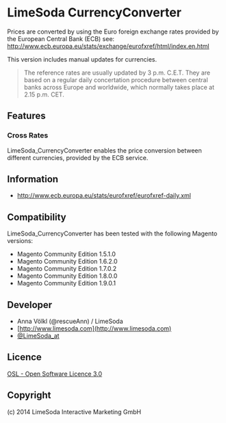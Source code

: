 # LimeSoda CurrencyConverter

Prices are converted by using the Euro foreign exchange rates provided by the European Central Bank (ECB)
see: http://www.ecb.europa.eu/stats/exchange/eurofxref/html/index.en.html

This version includes manual updates for currencies.

> The reference rates are usually updated by 3 p.m. C.E.T. They are based on a regular daily concertation procedure between central banks across Europe and worldwide, which normally takes place at 2.15 p.m. CET. 

Features
-------------
### Cross Rates
LimeSoda_CurrencyConverter enables the price conversion between different currencies, provided by the ECB service.

Information
-------------
* http://www.ecb.europa.eu/stats/eurofxref/eurofxref-daily.xml

Compatibility
-------------
LimeSoda_CurrencyConverter has been tested with the following Magento versions:
- Magento Community Edition 1.5.1.0
- Magento Community Edition 1.6.2.0
- Magento Community Edition 1.7.0.2
- Magento Community Edition 1.8.0.0
- Magento Community Edition 1.9.0.1

Developer
---------
* Anna Völkl (@rescueAnn) / LimeSoda
* [http://www.limesoda.com](http://www.limesoda.com)  
* [@LimeSoda_at](https://twitter.com/LimeSoda_at)

Licence
-------
[OSL - Open Software Licence 3.0](http://opensource.org/licenses/osl-3.0.php)

Copyright
---------
(c) 2014 LimeSoda Interactive Marketing GmbH

